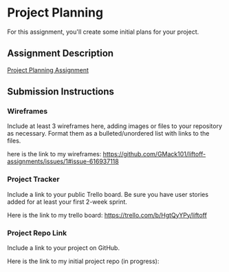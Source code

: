 # Project Planning
For this assignment, you'll create some initial plans for your project.

## Assignment Description
[Project Planning Assignment](https://education.launchcode.org/liftoff/modules/assignments/project-planning)

## Submission Instructions

### Wireframes

Include at least 3 wireframes here, adding images or files to your repository as necessary. Format them as a bulleted/unordered list with links to the files.

here is the link to my wireframes: https://github.com/GMack101/liftoff-assignments/issues/1#issue-616937118


### Project Tracker

Include a link to your public Trello board. Be sure you have user stories added for at least your first 2-week sprint.

Here is the link to my trello board: https://trello.com/b/HgtQyYPy/liftoff


### Project Repo Link

Include a link to your project on GitHub.

Here is the link to my initial project repo (in progress):
